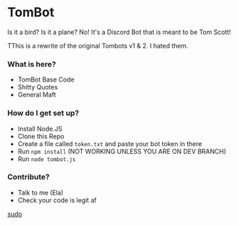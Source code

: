 # TomBot
Is it a bird? Is it a plane? No! It's a Discord Bot that is meant to be Tom Scott!

TThis is a rewrite of the original Tombots v1 & 2. I hated them.

### What is here? ###

* TomBot Base Code
* Shitty Quotes
* General Maft

### How do I get set up? ###

* Install Node.JS
* Clone this Repo
* Create a file called `token.txt` and paste your bot token in there
* Run `npm install` (NOT WORKING UNLESS YOU ARE ON DEV BRANCH)
* Run `node tombot.js`

### Contribute? ###

* Talk to me (Ela)
* Check your code is legit af


[sudo](https://xkcd.com/149/)
